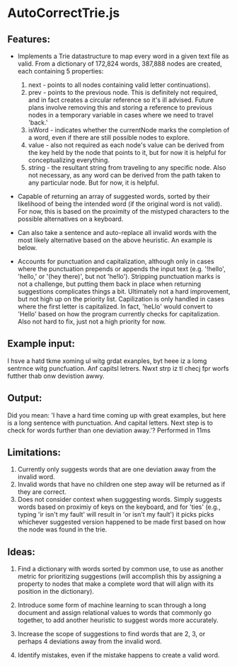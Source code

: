 # AutoCorrectTrie.js

## Features:
- Implements a Trie datastructure to map every word in a given text file as valid. From a dictionary of 172,824 words, 387,888 nodes are created, each containing 5 properties: 
    1) next - points to all nodes containing valid letter continuations).
    2) prev - points to the previous node. This is definitely not required, and in fact creates a circular reference so it's ill advised. Future plans involve removing this and storing a reference to previous nodes in a temporary variable in cases where we need to travel 'back.'
    3) isWord - indicates whether the currentNode marks the completion of a word, even if there are still possible nodes to explore.
    4) value - also not required as each node's value can be derived from the key held by the node that points to it, but for now it is helpful for conceptualizing everything.
    5) string - the resultant string from traveling to any specific node. Also not necessary, as any word can be derived from the path taken to any particular node. But for now, it is helpful.

- Capable of returning an array of suggested words, sorted by their likelihood of being the intended word (if the original word is not valid). For now, this is based on the proximity of the mistyped characters to the possible alternatives on a keyboard.
- Can also take a sentence and auto-replace all invalid words with the most likely alternative based on the above heuristic. An example is below.
- Accounts for punctuation and capitalization, although only in cases where the punctuation prepends or appends the input text (e.g. '!hello', 'hello,' or '(hey there)', but not 'he!lo'). Stripping punctuation marks is not a challenge, but putting them back in place when returning suggestions complicates things a bit. Ultimately not a hard improvement, but not high up on the priority list. Capilization is only handled in cases where the first letter is capitalized. In fact, 'heLlo' would convert to 'Hello' based on how the program currently checks for capitalization. Also not hard to fix, just not a high priority for now.

## Example input:

I hsve a hatd tkme xoming ul witg grdat exanples, byt heee iz a lomg sentrnce witg puncfuation. Anf capitsl letrers. Nwxt strp iz tl checj fpr worfs futther thab onw devistion awwy.

## Output:

Did you mean: 'I have a hard time coming up with great examples, but here is a long sentence with punctuation. And capital letters. Next step is to check for words further than one deviation away.'?
Performed in 11ms

## Limitations:

1) Currently only suggests words that are one deviation away from the invalid word.
2) Invalid words that have no children one step away will be returned as if they are correct.
3) Does not consider context when sugggesting words. Simply suggests words based on proximiy of keys on the keyboard, and for 'ties' (e.g., typing 'ir isn't my fault' will result in 'or isn't my fault') it picks picks whichever suggested version happened to be made first based on how the node was found in the trie.

## Ideas:

1) Find a dictionary with words sorted by common use, to use as another metric for prioritizing suggestions (will accomplish this by assigning a property to nodes that make a complete word that will align with its position in the dictionary).

2) Introduce some form of machine learning to scan through a long document and assign relational values to words that commonly go together, to add another heuristic to suggest words more accurately.

3) Increase the scope of suggestions to find words that are 2, 3, or perhaps 4 deviations away from the invalid word.

4) Identify mistakes, even if the mistake happens to create a valid word.
